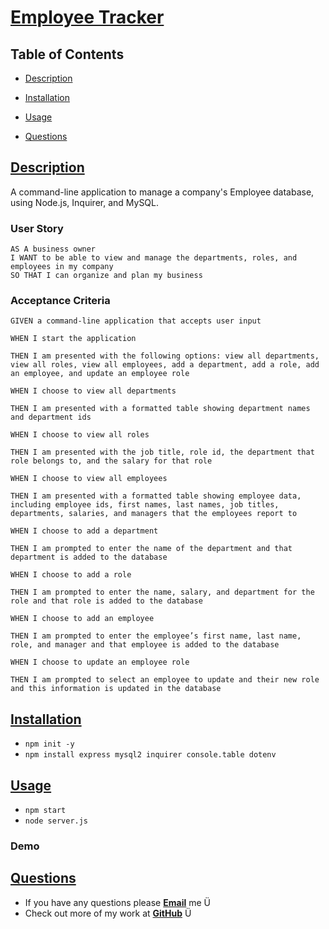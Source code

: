 # [Employee Tracker](https://github.com/ysaad01/employee-tracker)

  

  ## Table of Contents
  
  * [Description](#description)
  * [Installation](#installation)
    
  * [Usage](#usage)
   
   
   
  * [Questions](#questions)
  
  
  ## [Description](#table-of-contents)

  A command-line application to manage a company's Employee database, using Node.js, Inquirer, and MySQL.
  
  ### __User Story__
  ```
  AS A business owner  
  I WANT to be able to view and manage the departments, roles, and employees in my company  
  SO THAT I can organize and plan my business
  ```

  ### __Acceptance Criteria__
  ```
  GIVEN a command-line application that accepts user input  

  WHEN I start the application  

  THEN I am presented with the following options: view all departments, view all roles, view all employees, add a department, add a role, add an employee, and update an employee role  

  WHEN I choose to view all departments  

  THEN I am presented with a formatted table showing department names and department ids

  WHEN I choose to view all roles  

  THEN I am presented with the job title, role id, the department that role belongs to, and the salary for that role  

  WHEN I choose to view all employees  

  THEN I am presented with a formatted table showing employee data, including employee ids, first names, last names, job titles, departments, salaries, and managers that the employees report to  
  
  WHEN I choose to add a department  

  THEN I am prompted to enter the name of the department and that department is added to the database  

  WHEN I choose to add a role  

  THEN I am prompted to enter the name, salary, and department for the role and that role is added to the database  

  WHEN I choose to add an employee  

  THEN I am prompted to enter the employee’s first name, last name, role, and manager and that employee is added to the database  

  WHEN I choose to update an employee role  

  THEN I am prompted to select an employee to update and their new role and this information is updated in the database 
  ```
  ## [Installation](#table-of-contents)

  * ```npm init -y ```
  * ```npm install express mysql2 inquirer console.table dotenv```
  
  ## [Usage](#table-of-contents)
  
  * ```npm start ```
  * ```node server.js```
  
  ### __Demo__
  
  
  ## [Questions](#table-of-contents)
  
  * If you have any questions please [**Email**](mailto:ysaad2325@gmail.com) me Ü
  * Check out more of my work at [**GitHub**](https://github.com/ysaad01) Ü
  
  
